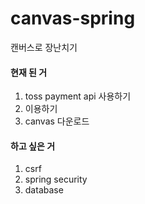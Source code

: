 # canvas-spring 
캔버스로 장난치기

#### 현재 된 거
  1. toss payment api 사용하기
  2. <canvas> 이용하기
  3. canvas 다운로드
  
#### 하고 싶은 거
  1. csrf
  2. spring security
  3. database
